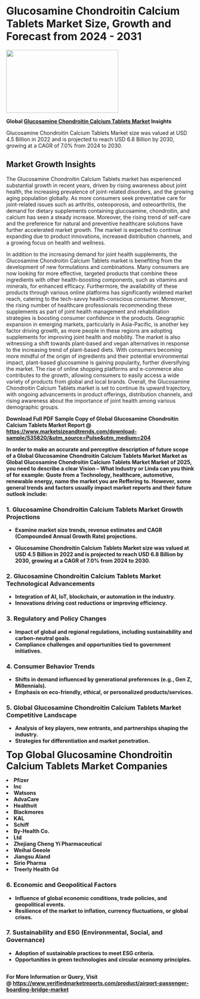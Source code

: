 <H1>Glucosamine Chondroitin Calcium Tablets Market Size, Growth and Forecast from 2024 - 2031</H1><img class="aligncenter size-medium wp-image-584254" src="https://thirdeyenews.in/wp-content/uploads/2024/09/Global-Market-Research-300x168.jpeg" alt="" width="300" height="168" /><p><strong>Global&nbsp;<a href="https://www.marketsizeandtrends.com/download-sample/535820/&amp;utm_source=Pulse&amp;utm_medium=204">Glucosamine Chondroitin Calcium Tablets Market</a> Insights</strong></p><p>Glucosamine Chondroitin Calcium Tablets Market size was valued at USD 4.5 Billion in 2022 and is projected to reach USD 6.8 Billion by 2030, growing at a CAGR of 7.0% from 2024 to 2030.</p><p><h2>Market Growth Insights</h2> <p>The Glucosamine Chondroitin Calcium Tablets market has experienced substantial growth in recent years, driven by rising awareness about joint health, the increasing prevalence of joint-related disorders, and the growing aging population globally. As more consumers seek preventative care for joint-related issues such as arthritis, osteoporosis, and osteoarthritis, the demand for dietary supplements containing glucosamine, chondroitin, and calcium has seen a steady increase. Moreover, the rising trend of self-care and the preference for natural and preventive healthcare solutions have further accelerated market growth. The market is expected to continue expanding due to product innovations, increased distribution channels, and a growing focus on health and wellness.</p> <p><strong></strong></p> <p>In addition to the increasing demand for joint health supplements, the Glucosamine Chondroitin Calcium Tablets market is benefiting from the development of new formulations and combinations. Many consumers are now looking for more effective, targeted products that combine these ingredients with other health-boosting components, such as vitamins and minerals, for enhanced efficacy. Furthermore, the availability of these products through various online platforms has significantly widened market reach, catering to the tech-savvy health-conscious consumer. Moreover, the rising number of healthcare professionals recommending these supplements as part of joint health management and rehabilitation strategies is boosting consumer confidence in the products. Geographic expansion in emerging markets, particularly in Asia-Pacific, is another key factor driving growth, as more people in these regions are adopting supplements for improving joint health and mobility. The market is also witnessing a shift towards plant-based and vegan alternatives in response to the increasing trend of plant-based diets. With consumers becoming more mindful of the origin of ingredients and their potential environmental impact, plant-based glucosamine is gaining popularity, further diversifying the market. The rise of online shopping platforms and e-commerce also contributes to the growth, allowing consumers to easily access a wide variety of products from global and local brands. Overall, the Glucosamine Chondroitin Calcium Tablets market is set to continue its upward trajectory, with ongoing advancements in product offerings, distribution channels, and rising awareness about the importance of joint health among various demographic groups.</p> <p><strong></p><p><span class=""><strong>Download Full PDF Sample Copy of Global Glucosamine Chondroitin Calcium Tablets Market Report</strong> @ <a href="https://www.marketsizeandtrends.com/download-sample/535820/&amp;utm_source=Pulse&amp;utm_medium=204" target="_blank">https://www.marketsizeandtrends.com/download-sample/535820/&amp;utm_source=Pulse&amp;utm_medium=204</a></span></p><p>In order to make an accurate and perceptive description of future scope of a Global&nbsp;Glucosamine Chondroitin Calcium Tablets Market Market as Global&nbsp;Glucosamine Chondroitin Calcium Tablets Market Market of 2025, you need to describe a clear Vision &ndash; What Industry or Linda can you think of for example: Quote from a Technology, healthcare, automotive, renewable energy, name the market you are Reffering to. However, some general trends and factors usually impact market reports and their future outlook include:</p><h3>1.&nbsp;<strong>Glucosamine Chondroitin Calcium Tablets Market Growth Projections</strong></h3><ul><li>Examine market size trends, revenue estimates and CAGR (Compounded Annual Growth Rate) projections.</li><li><p>Glucosamine Chondroitin Calcium Tablets Market size was valued at USD 4.5 Billion in 2022 and is projected to reach USD 6.8 Billion by 2030, growing at a CAGR of 7.0% from 2024 to 2030.</p></li></ul><h3>2.&nbsp;<strong>Glucosamine Chondroitin Calcium Tablets Market Technological Advancements</strong></h3><ul><li>Integration of AI, IoT, blockchain, or automation in the industry.</li><li>Innovations driving cost reductions or improving efficiency.</li></ul><h3>3.&nbsp;<strong>Regulatory and Policy Changes</strong></h3><ul><li>Impact of global and regional regulations, including sustainability and carbon-neutral goals.</li><li>Compliance challenges and opportunities tied to government initiatives.</li></ul><h3>4.&nbsp;<strong>Consumer Behavior Trends</strong></h3><ul><li>Shifts in demand influenced by generational preferences (e.g., Gen Z, Millennials).</li><li>Emphasis on eco-friendly, ethical, or personalized products/services.</li></ul><h3>5.&nbsp;<strong>Global Glucosamine Chondroitin Calcium Tablets Market Competitive Landscape</strong></h3><ul><li>Analysis of key players, new entrants, and partnerships shaping the industry.</li><li>Strategies for differentiation and market penetration.</li></ul><p data-pm-slice="1 1 []"><span style="color: inherit; font-family: inherit; font-size: 25px;">Top Global Glucosamine Chondroitin Calcium Tablets Market Companies</span></p><div class="" data-test-id=""><p><li>Pfizer</li><li> Inc</li><li> Watsons</li><li> AdvaCare</li><li> Healthvit</li><li> Blackmores</li><li> KAL</li><li> Schiff</li><li> By-Health Co.</li><li>Ltd</li><li> Zhejiang Cheng Yi Pharmaceutical</li><li> Weihai Geeole</li><li> Jiangsu Aland</li><li> Sirio Pharma</li><li> Treerly Health Gd</li></p></div><h3>6.&nbsp;<strong>Economic and Geopolitical Factors</strong></h3><ul><li>Influence of global economic conditions, trade policies, and geopolitical events.</li><li>Resilience of the market to inflation, currency fluctuations, or global crises.</li></ul><h3>7.&nbsp;<strong>Sustainability and ESG (Environmental, Social, and Governance)</strong></h3><ul><li>Adoption of sustainable practices to meet ESG criteria.</li><li>Opportunities in green technologies and circular economy principles.</li></ul><h2><strong style="font-size: 14px;">For More Information or Query, Visit @&nbsp;</strong><a style="background-color: #ffffff; font-size: 14px;" href="https://www.marketsizeandtrends.com/report/glucosamine-chondroitin-calcium-tablets-market/" target="_blank">https://www.verifiedmarketreports.com/product/airport-passenger-boarding-bridge-market</a></h2>
